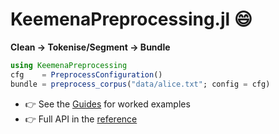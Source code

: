 

# KeemenaPreprocessing.jl   :smile:


**Clean → Tokenise/Segment → Bundle**


```julia
using KeemenaPreprocessing
cfg    = PreprocessConfiguration()
bundle = preprocess_corpus("data/alice.txt"; config = cfg)
```

* 👉 See the [Guides](guides/quickstart.md) for worked examples  
* 👉 Full API in the [reference](api/index.md)
